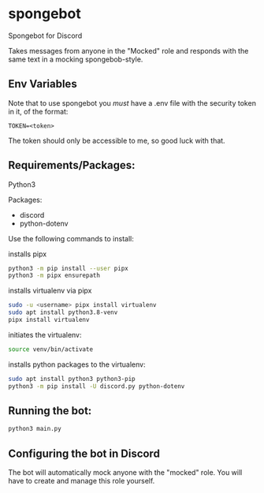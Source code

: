 # spongebot
Spongebot for Discord

Takes messages from anyone in the "Mocked" role and responds with the same text in a mocking spongebob-style.

## Env Variables

Note that to use spongebot you *must* have a .env file with the security token in it, of the format:

```
TOKEN=<token>
```

The token should only be accessible to me, so good luck with that.

## Requirements/Packages:

Python3

Packages:
- discord
- python-dotenv

Use the following commands to install:

installs pipx
```bash
python3 -m pip install --user pipx
python3 -m pipx ensurepath
```

installs virtualenv via pipx
```bash
sudo -u <username> pipx install virtualenv
sudo apt install python3.8-venv
pipx install virtualenv
```

initiates the virtualenv:

```bash
source venv/bin/activate
```

installs python packages to the virtualenv:
```bash
sudo apt install python3 python3-pip
python3 -m pip install -U discord.py python-dotenv
```

## Running the bot:

```bash
python3 main.py
```

## Configuring the bot in Discord

The bot will automatically mock anyone with the "mocked" role. You will have to create and manage this role yourself.

